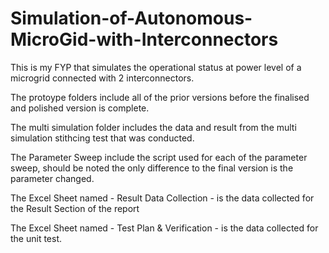 # Simulation-of-Autonomous-MicroGid-with-Interconnectors

This is my FYP that simulates the operational status at power level of a microgrid connected with 2 interconnectors. 

The protoype folders include all of the prior versions before the finalised and polished version is complete. 

The multi simulation folder includes the data and result from the multi simulation stithcing test that was conducted. 

The Parameter Sweep include the script used for each of the parameter sweep, should be noted the only difference to the final version is the parameter changed. 

The Excel Sheet named - Result Data Collection - is the data collected for the Result Section of the report

The Excel Sheet named - Test Plan & Verification - is the data collected for the unit test.  
